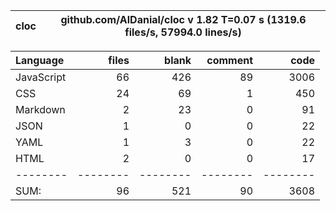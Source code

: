 
cloc|github.com/AlDanial/cloc v 1.82  T=0.07 s (1319.6 files/s, 57994.0 lines/s)
--- | ---

Language|files|blank|comment|code
:-------|-------:|-------:|-------:|-------:
JavaScript|66|426|89|3006
CSS|24|69|1|450
Markdown|2|23|0|91
JSON|1|0|0|22
YAML|1|3|0|22
HTML|2|0|0|17
--------|--------|--------|--------|--------
SUM:|96|521|90|3608
